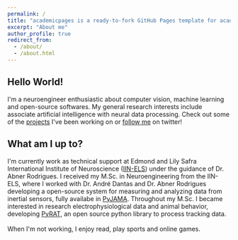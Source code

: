 ```yaml
---
permalink: /
title: "academicpages is a ready-to-fork GitHub Pages template for academic personal websites"
excerpt: "About me"
author_profile: true
redirect_from: 
  - /about/
  - /about.html
---
```


## Hello World!
I'm a neuroengineer enthusiastic about computer vision, machine learning and open-source softwares.
My general research interests include associate artificial intelligence with neural data processing. Check out some of the 
[projects](https://tuliofalmeida.github.io/projects/) I've been working on or [follow me](https://twitter.com/tuliofalmeida) on twitter!
 
## What am I up to?
I'm currently work as technical support at Edmond and Lily Safra International Institute of Neuroscience ([IIN-ELS](http://www.institutosantosdumont.org.br/en/unidade/edmond-and-lily-safra-international-institute-of-neurosciences/)) under the guidance of Dr. Abner Rodrigues. 
I received my M.Sc. in Neuroengineering from the IIN-ELS, where I worked with Dr. André Dantas and Dr. Abner Rodrigues developing a open-source system for measuring and analyzing data from inertial sensors, fully availabe in [PyJAMA](https://github.com/tuliofalmeida/pyjama). Throughout my M.Sc. I became interested in research electrophysiological data and animal behavior, developing [PyRAT](https://github.com/pyratlib/pyrat), an open source python library to process tracking data.
<br>    
When I'm not working, I enjoy read, play sports and online games.
